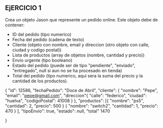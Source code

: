 ## EjERCICIO 1

Crea un objeto Jason que represente un pedido online. Este objeto debe de contener:
* ID del pedido (tipo numerico)
* Fecha del pedido (cadena de texto)
* Cliente (objeto con nombre, email y direccion (otro objeto con calle, ciudad y codigo postal))
* Lista de productos (array de objetos (nombre, cantidad y precio))
* Envio urgente (tipo booleano)
* Estado del pedido (puede ser de tipo "pendiente", "enviado", "entregado", null si aun no se ha procesado en tienda)
* Total del pedido (tipo numerico, aqui sera la suma del precio y la cantidad de los productos).

{
    "id": 12586,
    "fechaPedido": "Doce de Abril",
    "cliente": {
        "nombre": "Pepe",
        "email": "pepe@gmail.com",
        "direccion"{
            "calle": "federico",
            "ciudad": "huelva",
            "codigoPostal": 41008
        }
    },
    "productos": [{
        "nombre": "ps5",
        "cantidad": 2,
        "precio": 500
    }
    {
        "nombre": "switch2",
        "cantidad": 1,
        "precio": 470
    }
],
    "tipoEnvio": true,
    "estado": null,
    "total" 1470

}